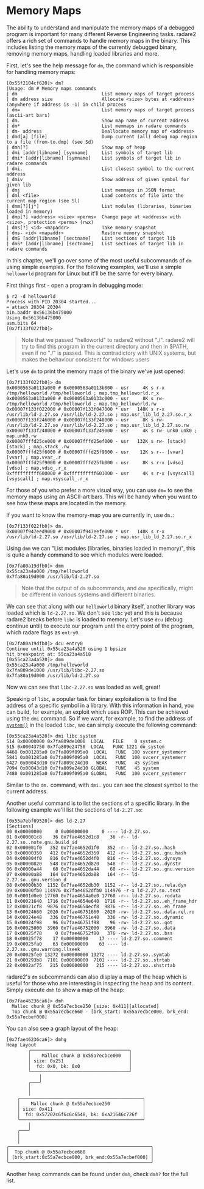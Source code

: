 # Memory Maps

The ability to understand and manipulate the memory maps of a debugged program is important for many different Reverse Engineering tasks. radare2 offers a rich set of commands to handle memory maps in the binary. This includes listing the memory maps of the currently debugged binary, removing memory maps, handling loaded libraries and more.

First, let's see the help message for `dm`, the command which is responsible for handling memory maps:

    [0x55f2104cf620]> dm?
    |Usage: dm # Memory maps commands
    | dm                               List memory maps of target process
    | dm address size                  Allocate <size> bytes at <address> (anywhere if address is -1) in child process
    | dm=                              List memory maps of target process (ascii-art bars)
    | dm.                              Show map name of current address
    | dm*                              List memmaps in radare commands
    | dm- address                      Deallocate memory map of <address>
    | dmd[a] [file]                    Dump current (all) debug map region to a file (from-to.dmp) (see Sd)
    | dmh[?]                           Show map of heap
    | dmi [addr|libname] [symname]     List symbols of target lib
    | dmi* [addr|libname] [symname]    List symbols of target lib in radare commands
    | dmi.                             List closest symbol to the current address
    | dmiv                             Show address of given symbol for given lib
    | dmj                              List memmaps in JSON format
    | dml <file>                       Load contents of file into the current map region (see Sl)
    | dmm[?][j*]                       List modules (libraries, binaries loaded in memory)
    | dmp[?] <address> <size> <perms>  Change page at <address> with <size>, protection <perms> (rwx)
    | dms[?] <id> <mapaddr>            Take memory snapshot
    | dms- <id> <mapaddr>              Restore memory snapshot
    | dmS [addr|libname] [sectname]    List sections of target lib
    | dmS* [addr|libname] [sectname]   List sections of target lib in radare commands

In this chapter, we'll go over some of the most useful subcommands of `dm` using simple examples. For the following examples, we'll use a simple `helloworld` program for Linux but it'll be the same for every binary.

First things first - open a program in debugging mode:

    $ r2 -d helloworld
    Process with PID 20304 started...
    = attach 20304 20304
    bin.baddr 0x56136b475000
    Using 0x56136b475000
    asm.bits 64
    [0x7f133f022fb0]> 

> Note that we passed "helloworld" to radare2 without "./". radare2 will try to find this program in the current directory and then in $PATH, even if no "./" is passed. This is contradictory with UNIX systems, but makes the behaviour consistent for windows users

Let's use `dm` to print the memory maps of the binary we've just opened:

    [0x7f133f022fb0]> dm
    0x0000563a0113a000 # 0x0000563a0113b000 - usr     4K s r-x /tmp/helloworld /tmp/helloworld ; map.tmp_helloworld.r_x
    0x0000563a0133a000 # 0x0000563a0133c000 - usr     8K s rw- /tmp/helloworld /tmp/helloworld ; map.tmp_helloworld.rw
    0x00007f133f022000 # 0x00007f133f047000 * usr   148K s r-x /usr/lib/ld-2.27.so /usr/lib/ld-2.27.so ; map.usr_lib_ld_2.27.so.r_x
    0x00007f133f246000 # 0x00007f133f248000 - usr     8K s rw- /usr/lib/ld-2.27.so /usr/lib/ld-2.27.so ; map.usr_lib_ld_2.27.so.rw
    0x00007f133f248000 # 0x00007f133f249000 - usr     4K s rw- unk0 unk0 ; map.unk0.rw
    0x00007fffd25ce000 # 0x00007fffd25ef000 - usr   132K s rw- [stack] [stack] ; map.stack_.rw
    0x00007fffd25f6000 # 0x00007fffd25f9000 - usr    12K s r-- [vvar] [vvar] ; map.vvar_.r
    0x00007fffd25f9000 # 0x00007fffd25fb000 - usr     8K s r-x [vdso] [vdso] ; map.vdso_.r_x
    0xffffffffff600000 # 0xffffffffff601000 - usr     4K s r-x [vsyscall] [vsyscall] ; map.vsyscall_.r_x

For those of you who prefer a more visual way, you can use `dm=` to see the memory maps using an ASCII-art bars. This will be handy when you want to see how these maps are located in the memory.

If you want to know the memory-map you are currently in, use `dm.`:

    [0x7f133f022fb0]> dm.
    0x00007f947eed9000 # 0x00007f947eefe000 * usr   148K s r-x /usr/lib/ld-2.27.so /usr/lib/ld-2.27.so ; map.usr_lib_ld_2.27.so.r_x


Using `dmm` we can "List modules (libraries, binaries loaded in memory)", this is quite a handy command to see which modules were loaded.

    [0x7fa80a19dfb0]> dmm
    0x55ca23a4a000 /tmp/helloworld
    0x7fa80a19d000 /usr/lib/ld-2.27.so     

> Note that the output of `dm` subcommands, and `dmm` specifically, might be different in various systems and different binaries.

We can see that along with our `helloworld` binary itself, another library was loaded which is `ld-2.27.so`. We don't see `libc` yet and this is because radare2 breaks before `libc` is loaded to memory. Let's use `dcu` (**d**ebug **c**ontinue **u**ntil) to execute our program until the entry point of the program, which radare flags as `entry0`.

    [0x7fa80a19dfb0]> dcu entry0
    Continue until 0x55ca23a4a520 using 1 bpsize
    hit breakpoint at: 55ca23a4a518
    [0x55ca23a4a520]> dmm
    0x55ca23a4a000 /tmp/helloworld
    0x7fa809de1000 /usr/lib/libc-2.27.so
    0x7fa80a19d000 /usr/lib/ld-2.27.so

Now we can see that `libc-2.27.so` was loaded as well, great!

Speaking of `libc`, a popular task for binary exploitation is to find the address of a specific symbol in a library. With this information in hand, you can build, for example, an exploit which uses ROP. This can be achieved using the `dmi` command. So if we want, for example, to find the address of [`system()`](http://man7.org/linux/man-pages/man3/system.3.html) in the loaded `libc`, we can simply execute the following command:

    [0x55ca23a4a520]> dmi libc system
    514 0x00000000 0x7fa809de1000  LOCAL   FILE    0 system.c
    515 0x00043750 0x7fa809e24750  LOCAL   FUNC 1221 do_system
    4468 0x001285a0 0x7fa809f095a0  LOCAL   FUNC  100 svcerr_systemerr
    5841 0x001285a0 0x7fa809f095a0  LOCAL   FUNC  100 svcerr_systemerr
    6427 0x00043d10 0x7fa809e24d10   WEAK   FUNC   45 system
    7094 0x00043d10 0x7fa809e24d10 GLOBAL   FUNC   45 system
    7480 0x001285a0 0x7fa809f095a0 GLOBAL   FUNC  100 svcerr_systemerr

Similar to the `dm.` command, with `dmi.` you can see the closest symbol to the current address.

Another useful command is to list the sections of a specific library. In the following example we'll list the sections of `ld-2.27.so`:

    [0x55a7ebf09520]> dmS ld-2.27
    [Sections]
    00 0x00000000     0 0x00000000     0 ---- ld-2.27.so.
    01 0x000001c8    36 0x7fae4652d1c8    36 -r-- ld-2.27.so..note.gnu.build_id
    02 0x000001f0   352 0x7fae4652d1f0   352 -r-- ld-2.27.so..hash
    03 0x00000350   412 0x7fae4652d350   412 -r-- ld-2.27.so..gnu.hash
    04 0x000004f0   816 0x7fae4652d4f0   816 -r-- ld-2.27.so..dynsym
    05 0x00000820   548 0x7fae4652d820   548 -r-- ld-2.27.so..dynstr
    06 0x00000a44    68 0x7fae4652da44    68 -r-- ld-2.27.so..gnu.version
    07 0x00000a88   164 0x7fae4652da88   164 -r-- ld-2.27.so..gnu.version_d
    08 0x00000b30  1152 0x7fae4652db30  1152 -r-- ld-2.27.so..rela.dyn
    09 0x00000fb0 114976 0x7fae4652dfb0 114976 -r-x ld-2.27.so..text
    10 0x0001d0e0 17760 0x7fae4654a0e0 17760 -r-- ld-2.27.so..rodata
    11 0x00021640  1716 0x7fae4654e640  1716 -r-- ld-2.27.so..eh_frame_hdr
    12 0x00021cf8  9876 0x7fae4654ecf8  9876 -r-- ld-2.27.so..eh_frame
    13 0x00024660  2020 0x7fae46751660  2020 -rw- ld-2.27.so..data.rel.ro
    14 0x00024e48   336 0x7fae46751e48   336 -rw- ld-2.27.so..dynamic
    15 0x00024f98    96 0x7fae46751f98    96 -rw- ld-2.27.so..got
    16 0x00025000  3960 0x7fae46752000  3960 -rw- ld-2.27.so..data
    17 0x00025f78     0 0x7fae46752f80   376 -rw- ld-2.27.so..bss
    18 0x00025f78    17 0x00000000    17 ---- ld-2.27.so..comment
    19 0x00025fa0    63 0x00000000    63 ---- ld-2.27.so..gnu.warning.llseek
    20 0x00025fe0 13272 0x00000000 13272 ---- ld-2.27.so..symtab
    21 0x000293b8  7101 0x00000000  7101 ---- ld-2.27.so..strtab
    22 0x0002af75   215 0x00000000   215 ---- ld-2.27.so..shstrtab

radare2's `dm` subcommands can also display a map of the heap which is useful for those who are interesting in inspecting the heap and its content. Simply execute `dmh` to show a map of the heap:

    [0x7fae46236ca6]> dmh
      Malloc chunk @ 0x55a7ecbce250 [size: 0x411][allocated]
      Top chunk @ 0x55a7ecbce660 - [brk_start: 0x55a7ecbce000, brk_end: 0x55a7ecbef000]

You can also see a graph layout of the heap:

    [0x7fae46236ca6]> dmhg
    Heap Layout
            ╭────────────────────────────────────╮
            │    Malloc chunk @ 0x55a7ecbce000   │
            │ size: 0x251                        │
            │  fd: 0x0, bk: 0x0                  │
            ╰────────────────────────────────────╯
                │
            ╭───╯
            │
            │
        ╭─────────────────────────────────────────────╮
        │    Malloc chunk @ 0x55a7ecbce250            │
        │ size: 0x411                                 │
        │  fd: 0x57202c6f6c6c6548, bk: 0xa21646c726f  │
        ╰─────────────────────────────────────────────╯
            │
        ╭───╯
        │
        │
    ╭────────────────────────────────────────────────────╮
    │  Top chunk @ 0x55a7ecbce660                        │
    │ [brk_start:0x55a7ecbce000, brk_end:0x55a7ecbef000] │
    ╰────────────────────────────────────────────────────╯

Another heap commands can be found under `dmh`, check `dmh?` for the full list.



